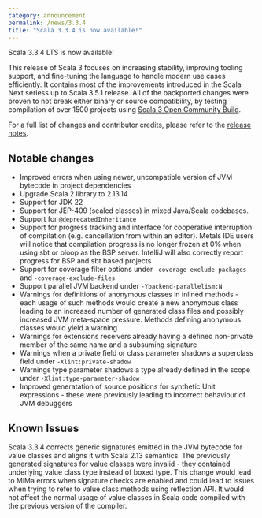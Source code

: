 ```yaml
---
category: announcement
permalink: /news/3.3.4
title: "Scala 3.3.4 is now available!"
---
```

Scala 3.3.4 LTS is now available!

This release of Scala 3 focuses on increasing stability, improving tooling support, and fine-tuning the language to handle modern use cases efficiently. 
It contains most of the improvements introduced in the Scala Next seriess up to Scala 3.5.1 release. 
All of the backported changes were proven to not break either binary or source compatibility, by testing compilation of over 1500 projects using [Scala 3 Open Community Build](https://github.com/VirtusLab/community-build3).

For a full list of changes and contributor credits, please refer to the [release notes](https://github.com/scala/scala3/releases/tag/3.3.4).

## Notable changes

- Improved errors when using newer, uncompatible version of JVM bytecode in project dependencies
- Upgrade Scala 2 library to 2.13.14
- Support for JDK 22
- Support for JEP-409 (sealed classes) in mixed Java/Scala codebases. 
- Support for `@deprecatedInheritance`
- Support for progress tracking and interface for cooperative interruption of compilation (e.g. cancellation from within an editor). Metals IDE users will notice that compilation progress is no longer frozen at 0% when using sbt or bloop as the BSP server. IntelliJ will also correctly report progress for BSP and sbt based projects 
- Support for coverage filter options under `-coverage-exclude-packages` and `-coverage-exclude-files`
- Support parallel JVM backend under `-Ybackend-parallelism:N`
- Warnings for definitions of anonymous classes in inlined methods - each usage of such methods would create a new anonymous class leading to an increased number of generated class files and possibly increased JVM meta-space pressure. Methods defining anonymous classes would yield a warning
- Warnings for extensions receivers already having a defined non-private member of the same name and a subsuming signature
- Warnings when a private field or class parameter shadows a superclass field under `-Xlint:private-shadow`
- Warnings type parameter shadows a type already defined in the scope under `-Xlint:type-parameter-shadow`
- Improved generatation of source positions for synthetic Unit expressions - these were previously leading to incorrect behaviour of JVM debuggers

## Known Issues

Scala 3.3.4 corrects generic signatures emitted in the JVM bytecode for value classes and aligns it with Scala 2.13 semantics.
The previously generated signatures for value classes were invalid - they contained underlying value class type instead of boxed type. This change would lead to MiMa errors when signature checks are enabled and could lead to issues when trying to refer to value class methods using reflection API. It would not affect the normal usage of value classes in Scala code compiled with the previous version of the compiler.
